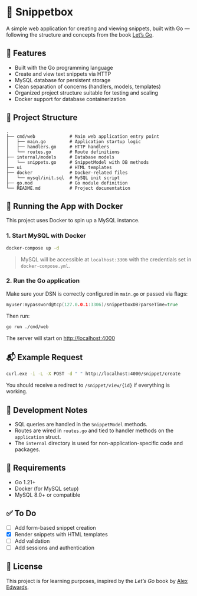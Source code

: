 # 📘 Snippetbox

A simple web application for creating and viewing snippets, built with Go — following the structure and concepts from the book [Let’s Go](https://lets-go.alexedwards.net/).

## 🚀 Features

- Built with the Go programming language
- Create and view text snippets via HTTP
- MySQL database for persistent storage
- Clean separation of concerns (handlers, models, templates)
- Organized project structure suitable for testing and scaling
- Docker support for database containerization

## 📁 Project Structure

```
.
├── cmd/web             # Main web application entry point
│   ├── main.go         # Application startup logic
│   ├── handlers.go     # HTTP handlers
│   └── routes.go       # Route definitions
├── internal/models     # Database models
│   └── snippets.go     # SnippetModel with DB methods
├── ui                  # HTML templates
├── docker              # Docker-related files
│   └── mysql/init.sql  # MySQL init script
├── go.mod              # Go module definition
└── README.md           # Project documentation
```

## 🐳 Running the App with Docker

This project uses Docker to spin up a MySQL instance.

### 1. Start MySQL with Docker

```bash
docker-compose up -d
```

> MySQL will be accessible at `localhost:3306` with the credentials set in `docker-compose.yml`.

### 2. Run the Go application

Make sure your DSN is correctly configured in `main.go` or passed via flags:

```go
myuser:mypassword@tcp(127.0.0.1:3306)/snippetboxDB?parseTime=true
```

Then run:

```bash
go run ./cmd/web
```

The server will start on [http://localhost:4000](http://localhost:4000)

## 📬 Example Request

```bash
curl.exe -i -L -X POST -d " " http://localhost:4000/snippet/create
```

You should receive a redirect to `/snippet/view/{id}` if everything is working.

## 🧪 Development Notes

- SQL queries are handled in the `SnippetModel` methods.
- Routes are wired in `routes.go` and tied to handler methods on the `application` struct.
- The `internal` directory is used for non-application-specific code and packages.

## 📌 Requirements

- Go 1.21+
- Docker (for MySQL setup)
- MySQL 8.0+ or compatible

## ✅ To Do

- [ ] Add form-based snippet creation
- [x] Render snippets with HTML templates
- [ ] Add validation
- [ ] Add sessions and authentication

## 📝 License

This project is for learning purposes, inspired by the *Let’s Go* book by [Alex Edwards](https://alexedwards.net/).
